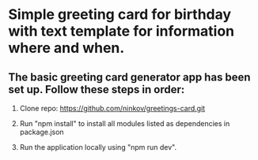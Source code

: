 
# Simple greeting card for birthday with text template for information where and when.

## The basic greeting card generator app has been set up. Follow these steps in order:

   
1. Clone repo: https://github.com/ninkov/greetings-card.git

2. Run "npm install" to install all modules listed as dependencies in package.json  

3. Run the application locally using "npm run dev".
   
